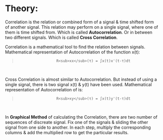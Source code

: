 # Theory:

Correlation is the relation or combined form of a signal & time shifted form of another signal. This relation may perform on a single signal, where one of them is time shifted from. Which is called __Autocorrelation__. Or in between two different signals. Which is called __Cross Correlation__. <br>

Correlation is a mathematical tool to find the relation between signals. Mathematical representation of Autocorrelation of the function x(t):
>                       R<sub>xx</sub>(τ) = ∫x(t)x'(t-τ)dt
<br>

Cross Correlation is almost similar to Autocorrelation. But instead of using a single signal, there is two signal x(t) & y(t) have been used. Mathematical representation of Autocorrelation of is:
>                       R<sub>xy</sub>(τ) = ∫x(t)y'(t-τ)dt
<br>

In __Graphical Method__ of calculating the Correlation, there are two number of sequences of discreate signal. Fix one of the signals & sliding the other signal from one side to another. In each step, multiply the corresponding columns & add the multiplied row to get the particular results.


